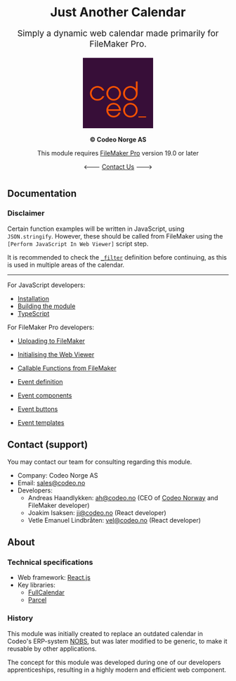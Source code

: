 <div align="center" style="margin-bottom: 40px;">
<h1>Just Another Calendar</h1>
<p style="font-size: 1.2rem;">Simply a dynamic web calendar made primarily for FileMaker Pro.</p>

<a href="https://codeo.no" target="_blank">
<img src="./codeo-logo.png" width="160" height="160" />
</a>

<p><strong>&copy; Codeo Norge AS</strong></p>
<p>This module requires <a href="https://www.claris.com/filemaker" target="_blank">FileMaker Pro</a> version 19.0 or later</p>

\<\-\-\- [Contact Us](#contact-support) \-\-\-\>
</div>

## Documentation
### Disclaimer
Certain function examples will be written in JavaScript, using `JSON.stringify`. However, these should be called from FileMaker using the `[Perform JavaScript In Web Viewer]` script step.

It is recommended to check the [`_filter`](./documentation/_filter.md) definition
before continuing, as this is used in multiple areas of the calendar.

---

<!-- [JSONLY START] -->
For JavaScript developers:
- [Installation](./documentation/for-javascript-developers/installation.md)
- [Building the module](./documentation/for-javascript-developers/building.md)
- [TypeScript](./documentation/for-javascript-developers/typescript.md)

For FileMaker Pro developers:
<!-- [JSONLY END] -->
- [Uploading to FileMaker](./documentation/uploading-to-filemaker.md)
- [Initialising the Web Viewer](./documentation/web-viewer.md)
- [Callable Functions from FileMaker](./documentation/functions.md)

- [Event definition](./documentation/events.md)
- [Event components](./documentation/event-components.md)
- [Event buttons](./documentation/event-buttons.md)
- [Event templates](./documentation/event-templates.md)

## Contact (support)
You may contact our team for consulting regarding this module.

- Company: Codeo Norge AS
- Email: sales@codeo.no
- Developers:
    - Andreas Haandlykken: ah@codeo.no (CEO of [Codeo Norway](https://codeo.no) and FileMaker developer)
    - Joakim Isaksen: ji@codeo.no (React developer)
    - Vetle Emanuel Lindbråten: vel@codeo.no (React developer)

## About

### Technical specifications
- Web framework: [React.js](https://react.dev)
- Key libraries:
    - [FullCalendar](https://fullcalendar.io)
    - [Parcel](https://parceljs.org)

### History
This module was initially created to replace an outdated calendar in Codeo's ERP-system [NOBS](https://codeo.no/vi-jobber-med/nobs), but was later modified to be generic, to make it reusable by other applications.

The concept for this module was developed during one of our developers apprenticeships, resulting in a highly modern and efficient web component.